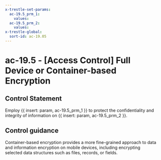 ```yaml
---
x-trestle-set-params:
  ac-19.5_prm_1:
    values:
  ac-19.5_prm_2:
    values:
x-trestle-global:
  sort-id: ac-19.05
---
```


# ac-19.5 - \[Access Control\] Full Device or Container-based Encryption

## Control Statement

Employ {{ insert: param, ac-19.5_prm_1 }} to protect the confidentiality and integrity of information on {{ insert: param, ac-19.5_prm_2 }}.

## Control guidance

Container-based encryption provides a more fine-grained approach to data and information encryption on mobile devices, including encrypting selected data structures such as files, records, or fields.
